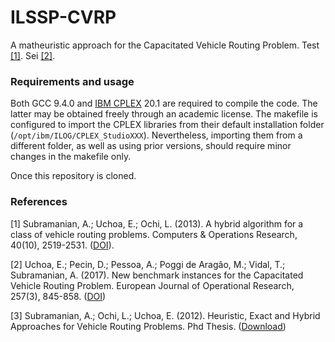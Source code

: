 # ILSSP-CVRP
A matheuristic approach for the Capacitated Vehicle Routing Problem. Test [[1]](#1). Sei [[2]](#2).

### Requirements and usage
Both GCC 9.4.0 and [IBM CPLEX](https://www.ibm.com/products/ilog-cplex-optimization-studio) 20.1 are required to compile the code. The latter may be obtained freely through an academic license. The makefile is configured to import the CPLEX libraries from their default installation folder (`/opt/ibm/ILOG/CPLEX_StudioXXX`). Nevertheless, importing them from a different folder, as well as using prior versions, should require minor changes in the makefile only.

Once this repository is cloned.

### References

<a id="1">[1]</a> Subramanian, A.; Uchoa, E.; Ochi, L. (2013).
A hybrid algorithm for a class of vehicle routing problems. Computers & Operations Research, 40(10), 2519-2531. ([DOI](https://doi.org/10.1016/j.cor.2013.01.013)).

<a id="2">[2]</a> Uchoa, E.; Pecin, D.; Pessoa, A.; Poggi de Aragão, M.; Vidal, T.; Subramanian, A. (2017). New benchmark instances for the Capacitated Vehicle Routing Problem. European Journal of Operational Research, 257(3), 845-858. ([DOI](https://doi.org/10.1016/j.ejor.2016.08.012))

<a id="3">[3]</a> Subramanian, A.; Ochi, L.; Uchoa, E. (2012). Heuristic, Exact and Hybrid Approaches for Vehicle Routing Problems. Phd Thesis. ([Download](http://www.ic.uff.br/PosGraduacao/frontend-tesesdissertacoes/download.php?id=532.pdf&tipo=trabalho))
